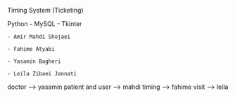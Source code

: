 Timing System (Ticketing)

Python - MySQL - Tkinter

    - Amir Mahdi Shojaei
    
    - Fahime Atyabi

    - Yasamin Bagheri

    - Leila Zibaei Jannati

doctor --> yasamin
patient and user --> mahdi
timing --> fahime
visit --> leila
